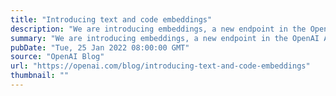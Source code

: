```yaml
---
title: "Introducing text and code embeddings"
description: "We are introducing embeddings, a new endpoint in the OpenAI API that makes it easy to perform natural language and code tasks like semantic search, clustering, topic modeling, and classification."
summary: "We are introducing embeddings, a new endpoint in the OpenAI API that makes it easy to perform natural language and code tasks like semantic search, clustering, topic modeling, and classification."
pubDate: "Tue, 25 Jan 2022 08:00:00 GMT"
source: "OpenAI Blog"
url: "https://openai.com/blog/introducing-text-and-code-embeddings"
thumbnail: ""
---
```


